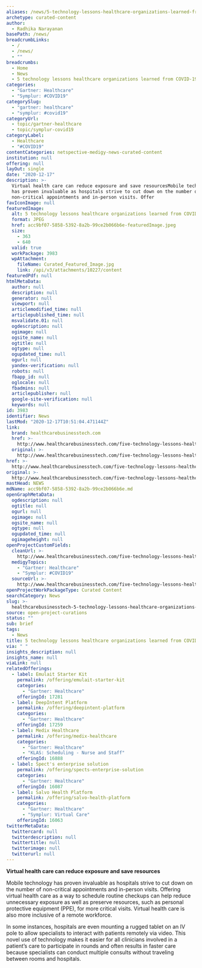 ```yaml
---
aliases: /news/5-technology-lessons-healthcare-organizations-learned-from-covid-19
archetype: curated-content
author:
  - Radhika Narayanan
basePath: /news/
breadcrumbLinks:
  - /
  - /news/
  - ""
breadcrumbs:
  - Home
  - News
  - 5 technology lessons healthcare organizations learned from COVID-19
categories:
  - "Gartner: Healthcare"
  - "Symplur: #COVID19"
categorySlug:
  - "gartner: healthcare"
  - "symplur: #covid19"
categoryUrl:
  - topic/gartner-healthcare
  - topic/symplur-covid19
categoryLabel:
  - Healthcare
  - "#COVID19"
contentCategories: netspective-medigy-news-curated-content
institution: null
offering: null
layOut: single
date: "2020-12-17"
description: >-
  Virtual health care can reduce exposure and save resourcesMobile technology
  has proven invaluable as hospitals strive to cut down on the number of
  non-critical appointments and in-person visits. Offer
favIconImage: null
featuredImage:
  alt: 5 technology lessons healthcare organizations learned from COVID-19
  format: JPEG
  href: acc9bf07-5858-5392-8a2b-99ce2b066b6e-featuredImage.jpeg
  size:
    - 363
    - 640
  valid: true
  workPackage: 3983
  wpAttachment:
    fileName: Curated_Featured_Image.jpg
    link: /api/v3/attachments/10227/content
featuredPdf: null
htmlMetaData:
  author: null
  description: null
  generator: null
  viewport: null
  articlemodified_time: null
  articlepublished_time: null
  msvalidate.01: null
  ogdescription: null
  ogimage: null
  ogsite_name: null
  ogtitle: null
  ogtype: null
  ogupdated_time: null
  ogurl: null
  yandex-verification: null
  robots: null
  fbapp_id: null
  oglocale: null
  fbadmins: null
  articlepublisher: null
  google-site-verification: null
  keywords: null
id: 3983
identifier: News
lastMod: "2020-12-17T10:51:04.471144Z"
link:
  brand: healthcarebusinesstech.com
  href: >-
    http://www.healthcarebusinesstech.com/five-technology-lessons-healthcare-organizations-learned-from-covid-19/
  original: >-
    http://www.healthcarebusinesstech.com/five-technology-lessons-healthcare-organizations-learned-from-covid-19/
href: >-
  http://www.healthcarebusinesstech.com/five-technology-lessons-healthcare-organizations-learned-from-covid-19/
original: >-
  http://www.healthcarebusinesstech.com/five-technology-lessons-healthcare-organizations-learned-from-covid-19/
mastHead: NEWS
mdName: acc9bf07-5858-5392-8a2b-99ce2b066b6e.md
openGraphMetaData:
  ogdescription: null
  ogtitle: null
  ogurl: null
  ogimage: null
  ogsite_name: null
  ogtype: null
  ogupdated_time: null
  ogimageheight: null
openProjectCustomFields:
  cleanUrl: >-
    http://www.healthcarebusinesstech.com/five-technology-lessons-healthcare-organizations-learned-from-covid-19/
  medigyTopics:
    - "Gartner: Healthcare"
    - "Symplur: #COVID19"
  sourceUrl: >-
    http://www.healthcarebusinesstech.com/five-technology-lessons-healthcare-organizations-learned-from-covid-19/
openProjectWorkPackageType: Curated Content
searchCategory: News
slug: >-
  healthcarebusinesstech-5-technology-lessons-healthcare-organizations-learned-from-covid-19-test
source: open-project-curations
status: ""
sub: brief
tags:
  - News
title: 5 technology lessons healthcare organizations learned from COVID-19
via: " "
insights_description: null
insights_name: null
viaLink: null
relatedOfferings:
  - label: Emulait Starter Kit
    permalink: /offering/emulait-starter-kit
    categories:
      - "Gartner: Healthcare"
    offeringId: 17281
  - label: DeepIntent Platform
    permalink: /offering/deepintent-platform
    categories:
      - "Gartner: Healthcare"
    offeringId: 17259
  - label: Medix Healthcare
    permalink: /offering/medix-healthcare
    categories:
      - "Gartner: Healthcare"
      - "KLAS: Scheduling - Nurse and Staff"
    offeringId: 16888
  - label: Spect's enterprise solution
    permalink: /offering/spects-enterprise-solution
    categories:
      - "Gartner: Healthcare"
    offeringId: 16087
  - label: Salvo Health Platform
    permalink: /offering/salvo-health-platform
    categories:
      - "Gartner: Healthcare"
      - "Symplur: Virtual Care"
    offeringId: 16063
twitterMetaData:
  twittercard: null
  twitterdescription: null
  twittertitle: null
  twitterimage: null
  twitterurl: null
---
```


<p><strong>Virtual health care can reduce exposure and save resources</strong></p><p>Mobile technology has proven invaluable as hospitals strive to cut down on the number of non-critical appointments and in-person visits. Offering virtual health care as a way to schedule routine checkups can help reduce unnecessary exposure as well as preserve resources, such as personal protective equipment (PPE), for more critical visits. Virtual health care is also more inclusive of a remote workforce.</p><p>In some instances, hospitals are even mounting a rugged tablet on an IV pole to allow specialists to interact with patients remotely via video. This novel use of technology makes it easier for all clinicians involved in a patient’s care to participate in rounds and often results in faster care because specialists can conduct multiple consults without traveling between rooms and hospitals.</p>
